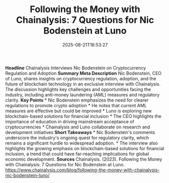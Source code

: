 ﻿---
title: "Following the Money with Chainalysis: 7 Questions for Nic Bodenstein at Luno"
date: "2025-08-21T16:53:27"
category: "Markets"
summary: ""
slug: "following the money with chainalysis 7 questions for nic bod"
source_urls:
  - "https://www.chainalysis.com/blog/following-the-money-with-chainalysis-nic-bodenstein-luno/"
seo:
  title: "Following the Money with Chainalysis: 7 Questions for Nic Bodenstein at Luno | Hash n Hedge"
  description: ""
  keywords: ["news", "markets", "brief"]
---
**Headline** Chainalysis Interviews Nic Bodenstein on Cryptocurrency Regulation and Adoption  **Summary Meta Description** Nic Bodenstein, CEO of Luno, shares insights on cryptocurrency regulation, adoption, and the future of blockchain technology in an exclusive interview with Chainalysis. The discussion highlights key challenges and opportunities facing the industry, including anti-money laundering (AML) measures and regulatory clarity.  **Key Points**  * Nic Bodenstein emphasizes the need for clearer regulations to promote crypto adoption * He notes that current AML measures are effective but could be improved * Luno is exploring new blockchain-based solutions for financial inclusion * The CEO highlights the importance of education in driving mainstream acceptance of cryptocurrencies * Chainalysis and Luno collaborate on research and development initiatives  **Short Takeaways**  * Nic Bodenstein's comments underscore the industry's ongoing quest for regulatory clarity, which remains a significant hurdle to widespread adoption. * The interview also highlights the growing emphasis on blockchain-based solutions for financial inclusion, a trend that could have far-reaching implications for global economic development.  **Sources** Chainalysis. (2023). Following the Money with Chainalysis: 7 Questions for Nic Bodenstein at Luno. https://www.chainalysis.com/blog/following-the-money-with-chainalysis-nic-bodenstein-luno/ 
